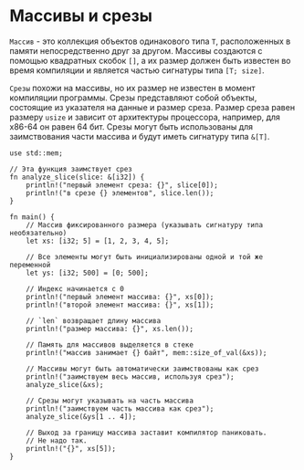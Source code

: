 # Массивы и срезы

`Массив` - это коллекция объектов одинакового типа `T`, расположенных в памяти
непосредственно друг за другом. Массивы создаются с помощью квадратных
скобок `[]`, а их размер должен быть известен во время компиляции и является
частью сигнатуры типа `[T; size]`.

`Срезы` похожи на массивы, но их размер не известен в момент компиляции программы.
Срезы представляют собой объекты, состоящие из указателя на данные и размер среза.
Размер среза равен размеру `usize` и зависит от архитектуры процессора, например,
для x86-64 он равен 64 бит. Срезы могут быть использованы для заимствования
части массива и будут иметь сигнатуру типа `&[T]`.

```rust,editable,ignore,mdbook-runnable
use std::mem;

// Эта функция заимствует срез
fn analyze_slice(slice: &[i32]) {
    println!("первый элемент среза: {}", slice[0]);
    println!("в срезе {} элементов", slice.len());
}

fn main() {
    // Массив фиксированного размера (указывать сигнатуру типа необязательно)
    let xs: [i32; 5] = [1, 2, 3, 4, 5];

    // Все элементы могут быть инициализированы одной и той же переменной
    let ys: [i32; 500] = [0; 500];

    // Индекс начинается с 0
    println!("первый элемент массива: {}", xs[0]);
    println!("второй элемент массива: {}", xs[1]);

    // `len` возвращает длину массива
    println!("размер массива: {}", xs.len());

    // Память для массивов выделяется в стеке
    println!("массив занимает {} байт", mem::size_of_val(&xs));

    // Массивы могут быть автоматически заимствованы как срез
    println!("заимствуем весь массив, используя срез");
    analyze_slice(&xs);

    // Срезы могут указывать на часть массива
    println!("заимствуем часть массива как срез");
    analyze_slice(&ys[1 .. 4]);

    // Выход за границу массива заставит компилятор паниковать.
    // Не надо так.
    println!("{}", xs[5]);
}
```
